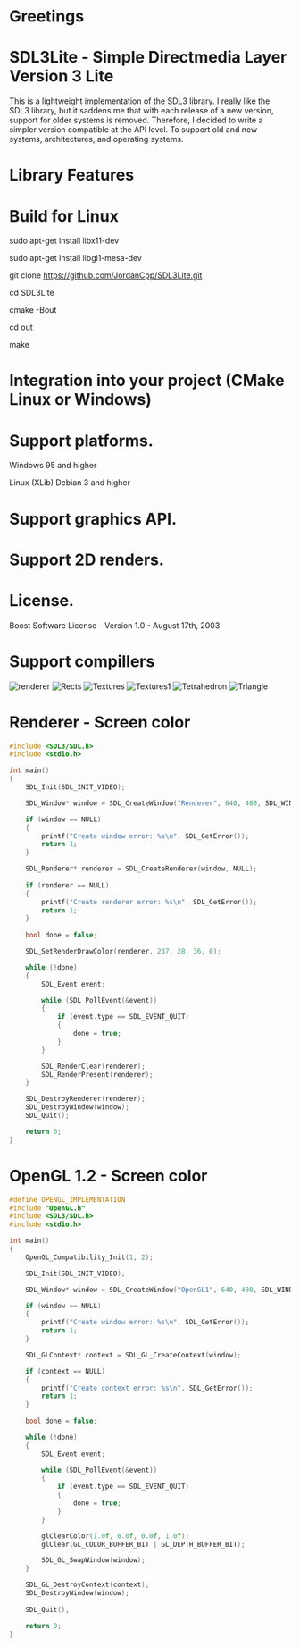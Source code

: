 # Greetings

# SDL3Lite - Simple Directmedia Layer Version 3 Lite
This is a lightweight implementation of the SDL3 library. 
I really like the SDL3 library, but it saddens me that with each release of a new version, support for older systems is removed. 
Therefore, I decided to write a simpler version compatible at the API level. 
To support old and new systems, architectures, and operating systems.

# Library Features

# Build for Linux
sudo apt-get install libx11-dev

sudo apt-get install libgl1-mesa-dev

git clone https://github.com/JordanCpp/SDL3Lite.git

cd SDL3Lite

cmake -Bout

cd out

make

# Integration into your project (CMake Linux or Windows)

# Support platforms.
Windows 95 and higher

Linux (XLib) Debian 3 and higher

# Support graphics API.

# Support 2D renders.

# License.
Boost Software License - Version 1.0 - August 17th, 2003

# Support compillers

![renderer](/screenshots/SDL_Renderer.jpg)
![Rects](/screenshots/Rects.jpg)
![Textures](/screenshots/Textures.jpg)
![Textures1](/screenshots/Textures1.jpg)
![Tetrahedron](/screenshots/Tetrahedron.jpg)
![Triangle](/screenshots/Triangle.jpg)

# Renderer - Screen color
```c++
#include <SDL3/SDL.h>
#include <stdio.h>

int main()
{
    SDL_Init(SDL_INIT_VIDEO);

    SDL_Window* window = SDL_CreateWindow("Renderer", 640, 480, SDL_WINDOW_OPENGL);

    if (window == NULL)
    {
        printf("Create window error: %s\n", SDL_GetError());
        return 1;
    }

    SDL_Renderer* renderer = SDL_CreateRenderer(window, NULL);
    
    if (renderer == NULL)
    {
        printf("Create renderer error: %s\n", SDL_GetError());
        return 1;
    }
    
    bool done = false;

    SDL_SetRenderDrawColor(renderer, 237, 28, 36, 0);

    while (!done)
    {
        SDL_Event event;

        while (SDL_PollEvent(&event))
        {
            if (event.type == SDL_EVENT_QUIT)
            {
                done = true;
            }
        }

        SDL_RenderClear(renderer);
        SDL_RenderPresent(renderer);
    }

    SDL_DestroyRenderer(renderer);
    SDL_DestroyWindow(window);
    SDL_Quit();

    return 0;
}
```

# OpenGL 1.2 - Screen color

```c++
#define OPENGL_IMPLEMENTATION
#include "OpenGL.h"
#include <SDL3/SDL.h>
#include <stdio.h>

int main()
{
    OpenGL_Compatibility_Init(1, 2);

    SDL_Init(SDL_INIT_VIDEO);

    SDL_Window* window = SDL_CreateWindow("OpenGL1", 640, 480, SDL_WINDOW_OPENGL);

    if (window == NULL)
    {
        printf("Create window error: %s\n", SDL_GetError());
        return 1;
    }

    SDL_GLContext* context = SDL_GL_CreateContext(window);

    if (context == NULL)
    {
        printf("Create context error: %s\n", SDL_GetError());
        return 1;
    }
    
    bool done = false;

    while (!done)
    {
        SDL_Event event;

        while (SDL_PollEvent(&event))
        {
            if (event.type == SDL_EVENT_QUIT)
            {
                done = true;
            }
        }

        glClearColor(1.0f, 0.0f, 0.0f, 1.0f);
        glClear(GL_COLOR_BUFFER_BIT | GL_DEPTH_BUFFER_BIT);

        SDL_GL_SwapWindow(window);
    }

    SDL_GL_DestroyContext(context);
    SDL_DestroyWindow(window);
    
    SDL_Quit();

    return 0;
}

```



